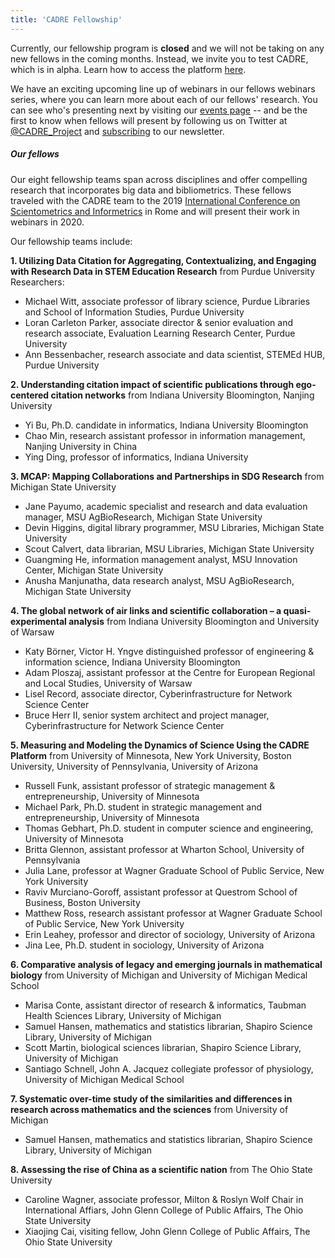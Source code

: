 ```yaml
---
title: 'CADRE Fellowship'
---
```


Currently, our fellowship program is **closed** and we will not be taking on any new fellows in the coming months. Instead, we invite you to test CADRE, which is in alpha. Learn how to access the platform [here](https://cadre.iu.edu/about-cadre/get-started).

We have an exciting upcoming line up of webinars in our fellows webinars series, where you can learn more about each of our fellows' research. You can see who's presenting next by visiting our [events page](https://cadre.iu.edu/news-and-events/events) -- and be the first to know when fellows will present by following us on Twitter at [@CADRE_Project](https://twitter.com/CADRE_Project) and [subscribing](https://cadre.iu.edu/news-and-events) to our newsletter.

##### Our fellows
Our eight fellowship teams span across disciplines and offer compelling research that incorporates big data and bibliometrics. These fellows traveled with the CADRE team to the 2019 [International Conference on Scientometrics and Informetrics](https://cadre.iu.edu/news-and-events/events/cadre-workshop) in Rome and will present their work in webinars in 2020.

Our fellowship teams include:

**1. Utilizing Data Citation for Aggregating, Contextualizing, and Engaging with Research Data in STEM Education Research** from Purdue University
Researchers:
* Michael Witt, associate professor of library science, Purdue Libraries and School of Information Studies, Purdue University
* Loran Carleton Parker, associate director & senior evaluation and research associate, Evaluation Learning Research Center, Purdue University
* Ann Bessenbacher, research associate and data scientist, STEMEd HUB, Purdue University

**2. Understanding citation impact of scientific publications through ego-centered citation networks** from Indiana University Bloomington, Nanjing University
* Yi Bu, Ph.D. candidate in informatics, Indiana University Bloomington
* Chao Min, research assistant professor in information management, Nanjing University in China
* Ying Ding, professor of informatics, Indiana University

**3. MCAP: Mapping Collaborations and Partnerships in SDG Research** from Michigan State University
* Jane Payumo, academic specialist and research and data evaluation manager, MSU AgBioResearch, Michigan State University
* Devin Higgins, digital library programmer, MSU Libraries, Michigan State University
* Scout Calvert, data librarian, MSU Libraries, Michigan State University
* Guangming He, information management analyst, MSU Innovation Center, Michigan State University
* Anusha Manjunatha, data research analyst, MSU AgBioResearch, Michigan State University

**4. The global network of air links and scientific collaboration – a quasi-experimental analysis** from Indiana University Bloomington and University of Warsaw
* Katy Börner, Victor H. Yngve distinguished professor of engineering & information science, Indiana University Bloomington
* Adam Ploszaj, assistant professor at the Centre for European Regional and Local Studies, University of Warsaw
* Lisel Record, associate director, Cyberinfrastructure for Network Science Center
* Bruce Herr II, senior system architect and project manager, Cyberinfrastructure for Network Science Center

**5. Measuring and Modeling the Dynamics of Science Using the CADRE Platform** from University of Minnesota, New York University, Boston University, University of Pennsylvania, University of Arizona
* Russell Funk, assistant professor of strategic management & entrepreneurship, University of Minnesota
* Michael Park, Ph.D. student in strategic management and entrepreneurship, University of Minnesota
* Thomas Gebhart, Ph.D. student in computer science and engineering, University of Minnesota
* Britta Glennon, assistant professor at Wharton School, University of Pennsylvania
* Julia Lane, professor at Wagner Graduate School of Public Service, New York University
* Raviv Murciano-Goroff, assistant professor at Questrom School of Business, Boston University
* Matthew Ross, research assistant professor at Wagner Graduate School of Public Service, New York University
* Erin Leahey, professor and director of sociology, University of Arizona
* Jina Lee, Ph.D. student in sociology, University of Arizona

**6. Comparative analysis of legacy and emerging journals in mathematical biology** from University of Michigan and University of Michigan Medical School
* Marisa Conte, assistant director of research & informatics, Taubman Health Sciences Library, University of Michigan
* Samuel Hansen, mathematics and statistics librarian, Shapiro Science Library, University of Michigan
* Scott Martin, biological sciences librarian, Shapiro Science Library, University of Michigan
* Santiago Schnell, John A. Jacquez collegiate professor of physiology, University of Michigan Medical School

**7. Systematic over-time study of the similarities and differences in research across mathematics and the sciences** from University of Michigan
* Samuel Hansen, mathematics and statistics librarian, Shapiro Science Library, University of Michigan

**8. Assessing the rise of China as a scientific nation** from The Ohio State University
* Caroline Wagner, associate professor, Milton & Roslyn Wolf Chair in International Affiars, John Glenn College of Public Affairs, The Ohio State University
* Xiaojing Cai, visiting fellow, John Glenn College of Public Affairs, The Ohio State University